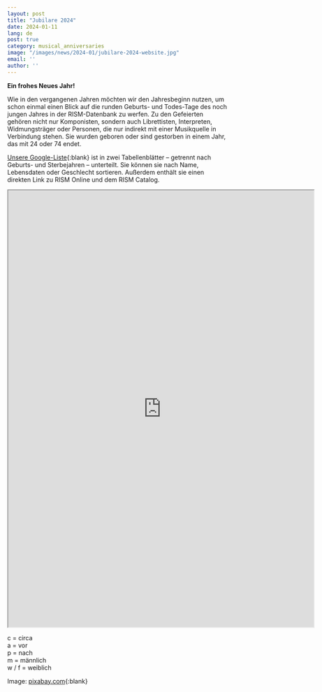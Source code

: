 ```yaml
---
layout: post
title: "Jubilare 2024"
date: 2024-01-11
lang: de
post: true
category: musical_anniversaries
image: "/images/news/2024-01/jubilare-2024-website.jpg"
email: ''
author: ''
---
```


**Ein frohes Neues Jahr!** 

Wie in den vergangenen Jahren möchten wir den Jahresbeginn nutzen, um schon einmal einen Blick auf die runden Geburts- und Todes-Tage des noch jungen Jahres in der RISM-Datenbank zu werfen. Zu den Gefeierten gehören nicht nur Komponisten, sondern auch Librettisten, Interpreten, Widmungsträger oder Personen, die nur indirekt mit einer Musikquelle in Verbindung stehen. Sie wurden geboren oder sind gestorben in einem Jahr, das mit 24 oder 74 endet. 

[Unsere Google-Liste](https://docs.google.com/spreadsheets/d/16CbAfHve1PBjYRHfHGrUM949TiqxG64AofBC3xN22cA/edit?usp=sharing){:blank} ist in zwei Tabellenblätter – getrennt nach Geburts- und Sterbejahren – unterteilt. Sie können sie nach Name, Lebensdaten oder Geschlecht sortieren. Außerdem enthält sie einen direkten Link zu RISM Online und dem RISM Catalog.

<iframe src="https://docs.google.com/spreadsheets/d/e/2PACX-1vTfTwiBHo42sUG5QFqXIIx1S_xgabELCCtvDe4cifiPDeRbJF1heJVwFSURrY7m3qHZwIuxUcFzWdaq/pubhtml?widget=true&amp;headers=false" width="700" height="1000"></iframe>

 
c = circa   
a = vor  
p = nach  
m = männlich  
w / f = weiblich

Image: [pixabay.com](https://pixabay.com/de/photos/neujahr-2024-jahresbeginn-silvester-8431886/){:blank} 

